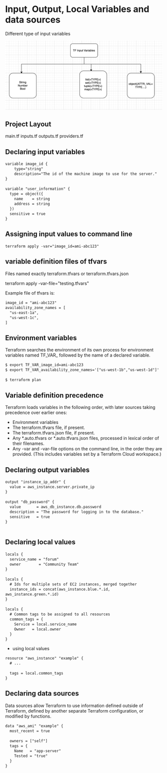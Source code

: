 # Input, Output, Local Variables and data sources

Different type of input variables

![Alt text](image.png)

## Project Layout

main.tf
inputs.tf
outputs.tf
providers.tf

## Declaring input variables 

```
variable image_id {
    type="string"
    description="The id of the machine image to use for the server."
}

variable "user_information" {
  type = object({
    name    = string
    address = string
  })
  sensitive = true
}

```

## Assigning input values to command line 

```
terraform apply -var="image_id=ami-abc123"
```

## variable definition files of tfvars
Files named exactly terraform.tfvars or terraform.tfvars.json

terraform apply -var-file="testing.tfvars"

Example file of tfvars is:
```
image_id = "ami-abc123"
availability_zone_names = [
  "us-east-1a",
  "us-west-1c",
]
```

## Environment variables 
Terraform searches the environment of its own process for environment variables named TF_VAR_ followed by the name of a declared variable.

```
$ export TF_VAR_image_id=ami-abc123
$ export TF_VAR_availability_zone_names='["us-west-1b","us-west-1d"]'

$ terraform plan

```

## Variable definition precedence 
Terraform loads variables in the following order, with later sources taking precedence over earlier ones:

* Environment variables
* The terraform.tfvars file, if present.
* The terraform.tfvars.json file, if present.
* Any *.auto.tfvars or *.auto.tfvars.json files, processed in lexical order of their filenames.
* Any -var and -var-file options on the command line, in the order they are provided. (This includes variables set by a Terraform Cloud workspace.)

## Declaring output variables 

```
output "instance_ip_addr" {
  value = aws_instance.server.private_ip
}

output "db_password" {
  value       = aws_db_instance.db.password
  description = "The password for logging in to the database."
  sensitive   = true
}


```

## Declaring local values 

```
locals {
  service_name = "forum"
  owner        = "Community Team"
}

locals {
  # Ids for multiple sets of EC2 instances, merged together
  instance_ids = concat(aws_instance.blue.*.id, aws_instance.green.*.id)
}

locals {
  # Common tags to be assigned to all resources
  common_tags = {
    Service = local.service_name
    Owner   = local.owner
  }
}
```

* using local values 

```
resource "aws_instance" "example" {
  # ...

  tags = local.common_tags
}
```

## Declaring data sources
Data sources allow Terraform to use information defined outside of Terraform, defined by another separate Terraform configuration, or modified by functions.

```
data "aws_ami" "example" {
  most_recent = true

  owners = ["self"]
  tags = {
    Name   = "app-server"
    Tested = "true"
  }
}
```
